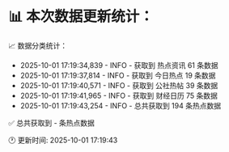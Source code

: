 📊 本次数据更新统计：
==========================

📈 数据分类统计：
- 2025-10-01 17:19:34,839 - INFO - 获取到 热点资讯 61 条数据
- 2025-10-01 17:19:37,814 - INFO - 获取到 今日热点 19 条数据
- 2025-10-01 17:19:40,571 - INFO - 获取到 公社热帖 39 条数据
- 2025-10-01 17:19:41,965 - INFO - 获取到 财经日历 75 条数据
- 2025-10-01 17:19:43,254 - INFO - 总共获取到 194 条热点数据

✅ 总共获取到 - 条热点数据

🕐 更新时间: 2025-10-01 17:19:43
